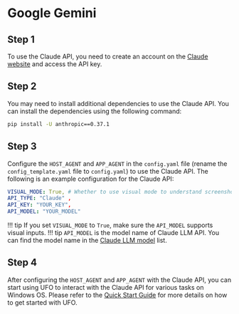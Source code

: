 # Google Gemini

## Step 1
To use the Claude API, you need to create an account on the [Claude website](https://www.anthropic.com/) and access the API key.

## Step 2
You may need to install additional dependencies to use the Claude API. You can install the dependencies using the following command:

```bash
pip install -U anthropic==0.37.1
```

## Step 3
Configure the `HOST_AGENT` and `APP_AGENT` in the `config.yaml` file (rename the `config_template.yaml` file to `config.yaml`) to use the Claude API. The following is an example configuration for the Claude API:

```yaml
VISUAL_MODE: True, # Whether to use visual mode to understand screenshots and take actions
API_TYPE: "Claude" ,
API_KEY: "YOUR_KEY",  
API_MODEL: "YOUR_MODEL"
```

!!! tip
    If you set `VISUAL_MODE` to `True`, make sure the `API_MODEL` supports visual inputs.
!!! tip
    `API_MODEL` is the model name of Claude LLM API. You can find the model name in the [Claude LLM model](https://www.anthropic.com/pricing#anthropic-api) list. 

## Step 4
After configuring the `HOST_AGENT` and `APP_AGENT` with the Claude API, you can start using UFO to interact with the Claude API for various tasks on Windows OS. Please refer to the [Quick Start Guide](../getting_started/quick_start.md) for more details on how to get started with UFO.